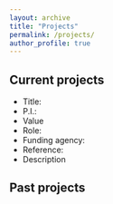 ```yaml
---
layout: archive
title: "Projects"
permalink: /projects/
author_profile: true
---
```


## Current projects

- Title:
- P.I.:
- Value
- Role:
- Funding agency:
- Reference:
- Description

## Past projects

<!--- 
{% include base_path %}


{% for post in site.portfolio %}
  {% include archive-single.html %}
{% endfor %}

Comments are Fun --->

